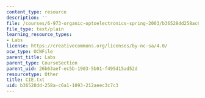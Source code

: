 ```yaml
---
content_type: resource
description: ''
file: /courses/6-973-organic-optoelectronics-spring-2003/b36528dd258ac6a11093212aeec3c7c3_CIE.txt
file_type: text/plain
learning_resource_types:
- Labs
license: https://creativecommons.org/licenses/by-nc-sa/4.0/
ocw_type: OCWFile
parent_title: Labs
parent_type: CourseSection
parent_uid: 26b63aef-ec5b-1903-5b01-f495d15ad52d
resourcetype: Other
title: CIE.txt
uid: b36528dd-258a-c6a1-1093-212aeec3c7c3
---
```

